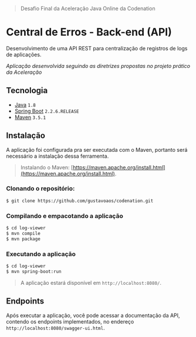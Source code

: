 > Desafio Final da Aceleração Java Online da Codenation

# Central de Erros - Back-end (API)

Desenvolvimento de uma API REST para centralização de registros de logs de aplicações.

*Aplicação desenvolvida seguindo as diretrizes propostas no projeto prático da Aceleração*



## Tecnologia

- [Java](https://www.oracle.com/technetwork/java/javase/downloads/index.html) ```1.8```
- [Spring Boot](https://spring.io/projects/spring-boot) ```2.2.6.RELEASE```
- [Maven](https://maven.apache.org/) ```3.5.1```

## Instalação

A aplicação foi configurada pra ser executada com o Maven, portanto será necessário a instalação dessa ferramenta. 

> Instalando o Maven: [https://maven.apache.org/install.html](https://maven.apache.org/install.html).

### Clonando o repositório:

```bash
$ git clone https://github.com/gustavoaos/codenation.git
```

### Compilando e empacotando a aplicação

```bash
$ cd log-viewer
$ mvn compile
$ mvn package
```

### Executando a aplicação

```bash
$ cd log-viewer
$ mvn spring-boot:run
```

> A aplicação estará disponível em ```http://localhost:8080/```.

## Endpoints

Após executar a aplicação, você pode acessar a documentação da API, contendo os endpoints implementados, no endereço ```http://localhost:8080/swagger-ui.html```.

